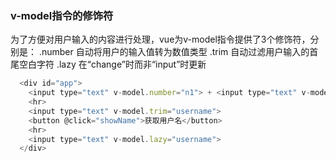 ### v-model指令的修饰符
为了方便对用户输入的内容进行处理，vue为v-model指令提供了3个修饰符，分别是：
.number 自动将用户的输入值转为数值类型
.trim 自动过滤用户输入的首尾空白字符
.lazy 在“change”时而非“input”时更新

```js
  <div id="app">
    <input type="text" v-model.number="n1"> + <input type="text" v-model.number="n2"> = <span>{{ n1 + n2 }}</span>
    <hr>
    <input type="text" v-model.trim="username">
    <button @click="showName">获取用户名</button>
    <hr>
    <input type="text" v-model.lazy="username">
  </div>
  ```